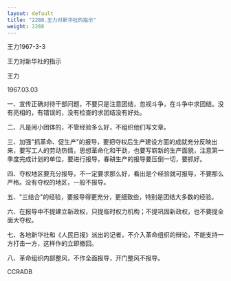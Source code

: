 ```yaml
---
layout: default
title: "2288.王力对新华社的指示"
weight: 2288
---
```


王力1967-3-3

王力对新华社的指示

王力

1967.03.03

一、宣传正确对待干部问题，不要只是注意团结，忽视斗争，在斗争中求团结。没有亮相的，有错误的，没有检查的求团结没有好处。

二、凡是闹小团体的，不管经验多么好，不组织他们写文章。

三、加强"抓革命、促生产"的报导，要把夺权后生产建设方面的成就充分反映出来，要写工人的劳动热情，思想革命化和干劲，也要写崭新的生产面貌，注意第一季度完成计划的单位，要进行报导，春耕生产的报导要压倒一切，要抓好。

四、夺权地区要充分报导，不一定要求那么好，看出是个经验就可报导，不要那么严格。没有夺权的地区，一般不报导。

五、"三结合"的经验，要报导得更充分，更细致些，特别是团结大多数的经验。

六、在报导中不提建立新政权，只提临时权力机构；不提巩固新政权，也不要提全面大夺权。

七、各地新华社和《人民日报》派出的记者，不介入革命组织的辩论，不能支持一方打击一方，这样作的立即撤回。

八、革命组织内部整风，不作全面报导，开门整风不报导。

CCRADB

